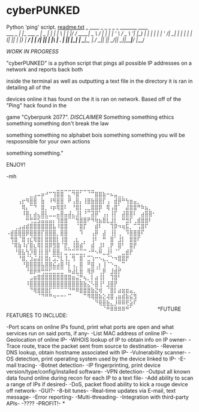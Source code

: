 # cyberPUNKED
Python 'ping' script.
[readme.txt](https://github.com/BBennett92/cyberPUNKED/files/10778157/readme.txt)
             _               ____  _   _ _   _ _  _______ ____  
   ___ _   _| |__   ___ _ __|  _ \| | | | \ | | |/ / ____|  _ \ 
  / __| | | | '_ \ / _ \ '__| |_) | | | |  \| | ' /|  _| | | | |
 | (__| |_| | |_) |  __/ |  |  __/| |_| | |\  | . \| |___| |_| |
  \___|\__, |_.__/ \___|_|  |_|    \___/|_| \_|_|\_\_____|____/ 
       |___/                                                    



*WORK IN PROGRESS*


"cyberPUNKED" is a python script that pings all possible IP addresses on a network and reports back both

inside the terminal as well as outputting a text file in the directory it is ran in detailing all of the

devices online it has found on the it is ran on network. Based off of the "Ping" hack found in the

game "Cyberpunk 2077". *DISCLAIMER* Something something ethics something something don't break the law

something something no alphabet bois something something you will be resposnsible for your own actions

something something."


ENJOY!

-mh

⠀⠀⠀⠀⠀⠀⠀⠀⠀⠀⠀⠀⠀⣀⣀⣀⣀⣀⣀⣀⣀⣀⣀⠀⠀⠀⠀⠀⠀⠀⠀⠀⠀⠀⠀⠀⠀⠀⠀
⠀⠀⠀⠀⠀⠀⣀⣠⠤⡶⠚⠉⢹⣿⣿⠀⣄⠙⣿⠁⠀⠈⠉⣿⣿⣷⠒⠦⣤⣀⡀⠀⠀⠀⠀⠀⠀⠀⠀
⠀⠀⠀⢠⡖⠻⣿⣿⠀⣷⠀⠸⠻⣿⣿⠀⠟⢠⣿⡄⢸⣿⣷⣿⣿⡏⢠⠀⣾⡿⠛⢳⣶⣤⡀⠀⠀⠀⠀
⠀⠀⠀⠀⢿⡄⠉⠙⠀⣿⡀⠰⡶⢿⣿⠇⠀⠘⣿⡇⢀⣀⣿⣿⡿⠀⢿⢠⣿⠁⠀⣼⣿⣿⠛⠷⣦⡀⠀
⠀⠀⠀⠀⠸⣿⡄⣴⣄⣿⣇⣀⣀⣤⣿⣤⣼⣄⣸⡇⠘⠉⣽⡿⠁⢠⡄⢸⡏⠀⣼⣿⣿⠇⠀⣴⣿⣿⠂
⠀⠀⠀⠀⠀⠛⢛⣛⣫⣭⣭⣤⡄⢹⣿⣿⠉⠉⢻⣿⣿⠟⠻⢷⣦⣿⣇⣸⡇⠀⠛⣻⡏⢀⣾⣿⣿⠇⠀
⠀⠀⢀⣠⣴⣾⣿⣿⣿⣿⣿⣿⣧⠸⣿⣿⠀⠀⠈⣿⡏⠀⠀⣾⠇⠀⠀⢹⡿⠲⢶⣯⡀⠉⢩⣿⠏⠀⠀
⠠⣾⣿⣿⣿⡿⣿⣿⣿⡏⣿⣿⣿⡀⣿⣿⠀⠀⠀⠹⠀⠀⢠⡿⠀⣼⠀⢸⡇⢀⠀⠹⣿⣿⣿⠏⠀⠀⠀
⠀⢻⣿⠈⣿⢰⣎⢿⣿⡇⣿⣿⣿⡇⢸⣿⠀⢀⣆⠀⡀⠀⢸⠇⠀⠛⠀⣿⠁⣸⡇⠀⣿⣿⠏⠀⠀⠀⠀
⠀⠈⢿⣷⠸⡎⣿⣆⢿⡇⣿⡿⣻⣿⠈⣟⡀⢸⣿⣾⠁⠀⣾⠀⣸⠇⢀⡟⠀⣿⠃⠀⣿⡟⠀⠀⠀⠀⠀
⠀⠀⠘⣿⣧⢳⡹⣿⢸⡇⣿⠃⣿⣿⡄⣉⢉⣉⣉⣉⡉⠐⠛⠢⠿⣀⣸⠇⠈⠁⣀⣾⡟⠀⠀⠀⠀⠀⠀
⠀⠀⠀⠘⣿⡈⣱⣬⣼⡇⣿⡆⣩⡙⣇⢸⡀⢻⠀⣿⠁⣉⢱⠒⠢⣄⡈⠑⠲⣿⣿⡟⠀⠀⠀⠀⠀⠀⠀
⠀⠀⠀⠀⠘⣿⣿⣿⣿⣧⣿⣿⣮⣴⣿⠘⡇⢠⡀⣿⠀⠛⣿⢀⡆⢸⠈⠑⢤⡀⠉⠀⠀⠀⠀⠀⠀⠀⠀
⠀⠀⠀⠀⠀⠘⣿⡿⠿⢛⣛⣋⣉⣉⣉⠀⠷⣼⣇⣿⠀⢿⡿⠈⢁⡿⠀⣸⣾⡟⠀⠀⠀⠀⠀⠀⠀⠀⠀
⠀⠀⠀⠀⠀⠀⣠⣶⣿⣿⣿⣿⣿⣿⣿⣿⣿⣶⣬⡛⢦⡀⡇⣴⢸⡇⠀⢹⣿⠃⠀⠀⠀⠀⠀⠀⠀⠀⠀
⠀⠀⠀⠀⠀⠸⣿⣿⣿⣿⣿⣿⣿⣿⣿⣿⣿⣿⣿⣿⣷⣌⠣⣿⢸⠃⣸⣿⡟⠀⠀⠀⠀⠀⠀⠀⠀⠀⠀
⠀⠀⠀⠀⠀⠀⠙⢿⣿⣿⣿⡏⠉⠉⠉⠉⠙⠛⠿⣿⣿⣿⣷⣝⢾⠀⠈⣿⡇⣴⣶⣶⣤⡀⠀⠀⠀⠀⠀
⠀⠀⠀⠀⠀⠀⠀⠀⠈⠙⠛⠛⠲⠒⠒⠂⠉⠀⠀⠀⠉⠻⢿⣿⣷⣕⢼⣿⢠⣶⣾⣷⣮⣻⠀⠀⠀⠀⠀
⠀⠀⠀⠀⠀⠀⠀⠀⠀⠀⠀⠀⠀⠀⠀⠀⠀⠀⠀⠀⠀⠀⠀⠙⢿⣿⣷⣄⡸⠿⠿⢟⣵⠏⠀⠀⠀⠀⠀
⠀⠀⠀⠀⠀⠀⠀⠀⠀⠀⠀⠀⠀⠀⠀⠀⠀⠀⠀⠀⠀⠀⠀⠀⠀⠈⠛⠿⠿⠿⠿⠛⠁⠀⠀⠀⠀⠀⠀
*FUTURE FEATURES TO INCLUDE:

-Port scans on online IPs found, print what ports are open and what services run on said ports, if any-
-List MAC address of online IP-
-Geolocation of online IP-
-WHOIS lookup of IP to obtain info on IP owner-
-Trace route, trace the packet sent from source to destination-
-Reverse DNS lookup, obtain hostname associated with IP-
-Vulnerability scanner-
-OS detection, print operating system used by the device linked to IP-
-E-mail tracing-
-Botnet detection-
-IP fingerprinting, print device version/type/config/installed software-
-VPN detection-
-Output all known data found online during recon for each IP to a text file-
-Add ability to scan a range of IPs if desired-
-DoS, packet flood ability to kick a rouge device off network-
-GUI?-
-8-bit tunes-
-Real-time updates via E-mail, text message-
-Error reporting-
-Multi-threading-
-Integration with third-party APIs-
-????
-PROFIT!-
*
